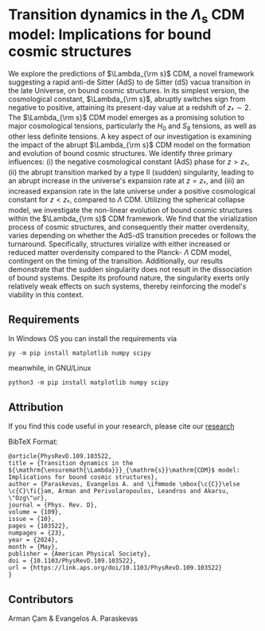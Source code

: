 # Transition dynamics in the $Λ_{\text{s}}$ CDM model: Implications for bound cosmic structures

We explore the predictions of $\Lambda_{\rm s}$ CDM, a novel framework suggesting a rapid anti-de Sitter (AdS) to de Sitter
(dS) vacua transition in the late Universe, on bound cosmic structures. In its simplest version, the cosmological constant,
$\Lambda_{\rm s}$, abruptly switches sign from negative to positive, attaining its present-day value at a redshift of ${z_\dagger\sim 2}$.
The $\Lambda_{\rm s}$ CDM model emerges as a promising solution to major cosmological tensions, particularly the $H_0$ and $S_8$ tensions,
as well as other less definite tensions. A key aspect of our investigation is examining the impact of the abrupt $\Lambda_{\rm s}$ CDM model
on the formation and evolution of bound cosmic structures. We identify three primary influences: (i) the negative cosmological constant
(AdS) phase for $z > z_\dagger$, (ii) the abrupt transition marked by a type II (sudden) singularity, leading to an abrupt increase in the
universe's expansion rate at $z=z_\dagger$, and (iii) an increased expansion rate in the late universe under a positive cosmological constant
for $z < z_\dagger$, compared to $\Lambda$ CDM. Utilizing the spherical collapse model, we investigate the non-linear evolution of bound cosmic
structures within the $\Lambda_{\rm s}$ CDM framework. We find that the virialization process of cosmic structures, and consequently their
matter overdensity, varies depending on whether the AdS-dS transition precedes or follows the turnaround. Specifically, structures virialize
with either increased or reduced matter overdensity compared to the Planck- $\Lambda$ CDM model, contingent on the timing of the transition.
Additionally, our results demonstrate that the sudden singularity does not result in the dissociation of bound systems. Despite its profound
nature, the singularity exerts only relatively weak effects on such systems, thereby reinforcing the model's viability in this context.

## Requirements

In Windows OS you can install the requirements via

    py -m pip install matplotlib numpy scipy

meanwhile, in GNU/Linux

    python3 -m pip install matplotlib numpy scipy

## Attribution

If you find this code useful in your research, please cite our [research](https://journals.aps.org/prd/abstract/10.1103/PhysRevD.109.103522)

BibTeX Format:

    @article{PhysRevD.109.103522,
    title = {Transition dynamics in the ${\mathrm{\ensuremath{\Lambda}}}_{\mathrm{s}}\mathrm{CDM}$ model: Implications for bound cosmic structures},
    author = {Paraskevas, Evangelos A. and \ifmmode \mbox{\c{C}}\else \c{C}\fi{}am, Arman and Perivolaropoulos, Leandros and Akarsu, \"Ozg\"ur},
    journal = {Phys. Rev. D},
    volume = {109},
    issue = {10},
    pages = {103522},
    numpages = {23},
    year = {2024},
    month = {May},
    publisher = {American Physical Society},
    doi = {10.1103/PhysRevD.109.103522},
    url = {https://link.aps.org/doi/10.1103/PhysRevD.109.103522}
    }

## Contributors

Arman Çam & Evangelos A. Paraskevas
